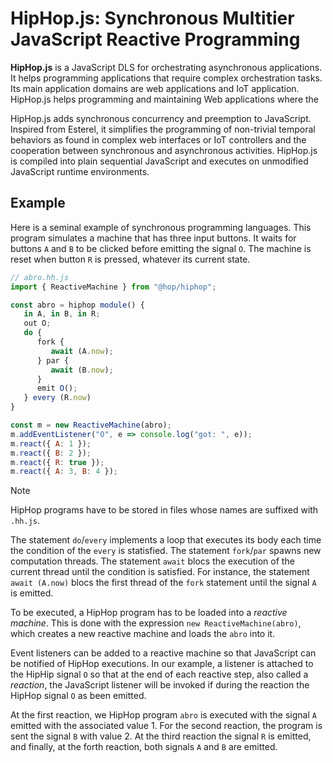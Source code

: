 <!-- ${ var doc = require("hopdoc") } -->

HipHop.js: Synchronous Multitier JavaScript Reactive Programming
================================================================

__HipHop.js__ is a JavaScript DLS for orchestrating asynchronous
applications. It helps programming applications that require complex
orchestration tasks. Its main application domains are web applications
and IoT application. HipHop.js helps programming and maintaining Web
applications where the

HipHop.js adds synchronous concurrency and preemption to
JavaScript. Inspired from Esterel, it simplifies the programming of
non-trivial temporal behaviors as found in complex web interfaces or
IoT controllers and the cooperation between synchronous and
asynchronous activities. HipHop.js is compiled into plain sequential
JavaScript and executes on unmodified JavaScript runtime environments.

Example
-------

Here is a seminal example of synchronous programming languages. This
program simulates a machine that has three input buttons. It waits for
buttons `A` and `B` to be clicked before emitting the signal `O`. The
machine is reset when button `R` is pressed, whatever its current
state.

```javascript
// abro.hh.js
import { ReactiveMachine } from "@hop/hiphop";

const abro = hiphop module() {
   in A, in B, in R;
   out O;
   do {
      fork {
         await (A.now);
      } par {
         await (B.now);
      }
      emit O();
   } every (R.now)
}

const m = new ReactiveMachine(abro);
m.addEventListener("O", e => console.log("got: ", e));
m.react({ A: 1 });
m.react({ B: 2 });
m.react({ R: true });
m.react({ A: 3, B: 4 });
```

> [!NOTE]
> HipHop programs have to be stored in files whose names are suffixed 
> with `.hh.js`.

The statement `do`/`every` implements a loop that executes its body
each time the condition of the `every` is statisfied. The statement
`fork`/`par` spawns new computation threads. The statement `await`
blocs the execution of the current thread until the condition is
satisfied. For instance, the statement `await (A.now)` blocs the
first thread of the `fork` statement until the signal `A` is emitted.

To be executed, a HipHop program has to be loaded into a _reactive machine_.
This is done with the expression `new ReactiveMachine(abro)`, which creates
a new reactive machine and loads the `abro` into it.

Event listeners can be added to a reactive machine so that JavaScript
can be notified of HipHop executions. In our example, a listener
is attached to the HipHip signal `O` so that at the end of each
reactive step, also called a _reaction_, the JavaScript listener will
be invoked if during the reaction the HipHop signal `O` as been emitted.

At the first reaction, we HipHop program `abro` is executed with
the signal `A` emitted with the associated value 1. For the second
reaction, the program is sent the signal `B` with value 2. At
the third reaction the signal `R` is emitted, and finally, at
the forth reaction, both signals `A` and `B` are emitted.
